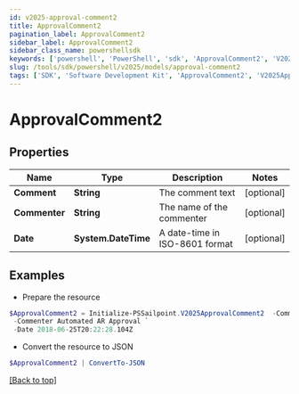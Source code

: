 ```yaml
---
id: v2025-approval-comment2
title: ApprovalComment2
pagination_label: ApprovalComment2
sidebar_label: ApprovalComment2
sidebar_class_name: powershellsdk
keywords: ['powershell', 'PowerShell', 'sdk', 'ApprovalComment2', 'V2025ApprovalComment2'] 
slug: /tools/sdk/powershell/v2025/models/approval-comment2
tags: ['SDK', 'Software Development Kit', 'ApprovalComment2', 'V2025ApprovalComment2']
---
```



# ApprovalComment2

## Properties

Name | Type | Description | Notes
------------ | ------------- | ------------- | -------------
**Comment** | **String** | The comment text | [optional] 
**Commenter** | **String** | The name of the commenter | [optional] 
**Date** | **System.DateTime** | A date-time in ISO-8601 format | [optional] 

## Examples

- Prepare the resource
```powershell
$ApprovalComment2 = Initialize-PSSailpoint.V2025ApprovalComment2  -Comment This request was autoapproved by our automated ETS subscriber. `
 -Commenter Automated AR Approval `
 -Date 2018-06-25T20:22:28.104Z
```

- Convert the resource to JSON
```powershell
$ApprovalComment2 | ConvertTo-JSON
```


[[Back to top]](#) 

